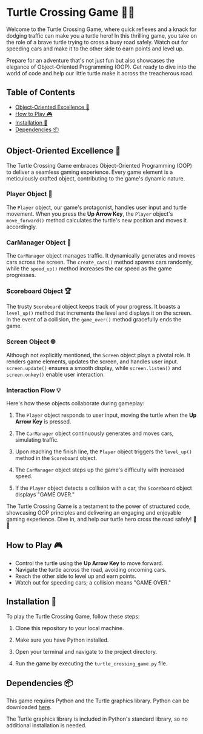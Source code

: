 # Turtle Crossing Game 🐢🚗

Welcome to the Turtle Crossing Game, where quick reflexes and a knack for dodging traffic can make you a turtle hero! In this thrilling game, you take on the role of a brave turtle trying to cross a busy road safely. Watch out for speeding cars and make it to the other side to earn points and level up.

Prepare for an adventure that's not just fun but also showcases the elegance of Object-Oriented Programming (OOP). Get ready to dive into the world of code and help our little turtle make it across the treacherous road.

## Table of Contents

- [Object-Oriented Excellence 🧰](#object-oriented-excellence-)
- [How to Play 🎮](#how-to-play-)
- [Installation 🚀](#installation-)
- [Dependencies 📦](#dependencies-)

## Object-Oriented Excellence 🧰

The Turtle Crossing Game embraces Object-Oriented Programming (OOP) to deliver a seamless gaming experience. Every game element is a meticulously crafted object, contributing to the game's dynamic nature.

### Player Object 🐢

The `Player` object, our game's protagonist, handles user input and turtle movement. When you press the **Up Arrow Key**, the `Player` object's `move_forward()` method calculates the turtle's new position and moves it accordingly.

### CarManager Object 🚗

The `CarManager` object manages traffic. It dynamically generates and moves cars across the screen. The `create_cars()` method spawns cars randomly, while the `speed_up()` method increases the car speed as the game progresses.

### Scoreboard Object 🏆

The trusty `Scoreboard` object keeps track of your progress. It boasts a `level_up()` method that increments the level and displays it on the screen. In the event of a collision, the `game_over()` method gracefully ends the game.

### Screen Object 🌐

Although not explicitly mentioned, the `Screen` object plays a pivotal role. It renders game elements, updates the screen, and handles user input. `screen.update()` ensures a smooth display, while `screen.listen()` and `screen.onkey()` enable user interaction.

### Interaction Flow 💡

Here's how these objects collaborate during gameplay:

1. The `Player` object responds to user input, moving the turtle when the **Up Arrow Key** is pressed.

2. The `CarManager` object continuously generates and moves cars, simulating traffic.

3. Upon reaching the finish line, the `Player` object triggers the `level_up()` method in the `Scoreboard` object.

4. The `CarManager` object steps up the game's difficulty with increased speed.

5. If the `Player` object detects a collision with a car, the `Scoreboard` object displays "GAME OVER."

The Turtle Crossing Game is a testament to the power of structured code, showcasing OOP principles and delivering an engaging and enjoyable gaming experience. Dive in, and help our turtle hero cross the road safely! 🚀🐍

## How to Play 🎮

- Control the turtle using the **Up Arrow Key** to move forward.
- Navigate the turtle across the road, avoiding oncoming cars.
- Reach the other side to level up and earn points.
- Watch out for speeding cars; a collision means "GAME OVER."

## Installation 🚀

To play the Turtle Crossing Game, follow these steps:

1. Clone this repository to your local machine.

2. Make sure you have Python installed.

3. Open your terminal and navigate to the project directory.

4. Run the game by executing the `turtle_crossing_game.py` file.

## Dependencies 📦

This game requires Python and the Turtle graphics library. Python can be downloaded [here](https://www.python.org/downloads/).

The Turtle graphics library is included in Python's standard library, so no additional installation is needed.
